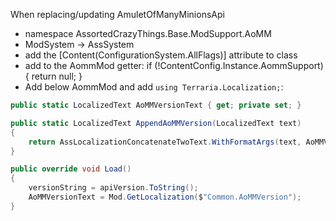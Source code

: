 ﻿When replacing/updating AmuletOfManyMinionsApi
* namespace AssortedCrazyThings.Base.ModSupport.AoMM
* ModSystem -> AssSystem
* add the [Content(ConfigurationSystem.AllFlags)] attribute to class
* add to the AommMod getter: if (!ContentConfig.Instance.AommSupport) { return null; }
* Add below AommMod and add `using Terraria.Localization;`:
```cs
public static LocalizedText AoMMVersionText { get; private set; }

public static LocalizedText AppendAoMMVersion(LocalizedText text)
{
	return AssLocalizationConcatenateTwoText.WithFormatArgs(text, AoMMVersionText);
}

public override void Load()
{
	versionString = apiVersion.ToString();
	AoMMVersionText = Mod.GetLocalization($"Common.AoMMVersion");
}
```